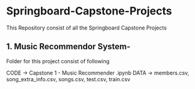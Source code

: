# Springboard-Capstone-Projects
This Repository consist of all the Springboard Capstone Projects 

## 1. Music Recommendor System-
Folder for this project consist of following

CODE -> Capstone 1 - Music Recommender .ipynb
DATA -> members.csv, song_extra_info.csv, songs.csv, test.csv, train.csv
